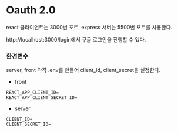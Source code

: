# Oauth 2.0

react 클라이언트는 3000번 포트, express 서버는 5500번 포트를 사용한다.

http://localhost:3000/login에서 구글 로그인을 진행할 수 있다.


### 환경변수

server, front 각각 .env를 만들어 client_id, client_secret을 설정한다.

* front

```
REACT_APP_CLIENT_ID=
REACT_APP_CLIENT_SECRET_ID=
```

* server

```
CLIENT_ID=
CLIENT_SECRET_ID=
```